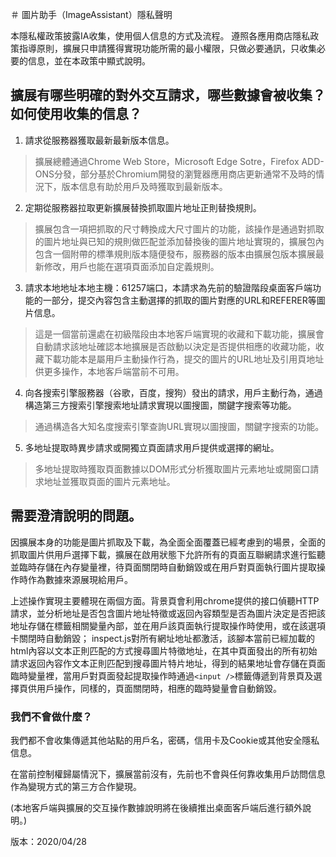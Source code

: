 ﻿＃ 圖片助手（ImageAssistant）隱私聲明

本隱私權政策披露IA收集，使用個人信息的方式及流程。
遵照各應用商店隱私政策指導原則，擴展只申請獲得實現功能所需的最小權限，只做必要通訊，只收集必要的信息，並在本政策中顯式說明。

## 擴展有哪些明確的對外交互請求，哪些數據會被收集？如何使用收集的信息？

1. 請求從服務器獲取最新最新版本信息。

> 擴展總體通過Chrome Web Store，Microsoft Edge Sotre，Firefox ADD-ONS分發，部分基於Chromium開發的瀏覽器應用商店更新通常不及時的情況下，版本信息有助於用戶及時獲取到最新版本。

2. 定期從服務器拉取更新擴展替換抓取圖片地址正則替換規則。

> 擴展包含一項把抓取的尺寸轉換成大尺寸圖片的功能，該操作是通過對抓取的圖片地址與已知的規則做匹配並添加替換後的圖片地址實現的，擴展包內包含一個附帶的標準規則版本隨便發布，服務器的版本由擴展包版本擴展最新修改，用戶也能在選項頁面添加自定義規則。

3. 請求本地地址本地主機：61257端口，本請求為先前的驗證階段桌面客戶端功能的一部分，提交內容包含主動選擇的抓取的圖片對應的URL和REFERER等圖片信息。

> 這是一個當前還處在初級階段由本地客戶端實現的收藏和下載功能，擴展會自動請求該地址確認本地擴展是否啟動以決定是否提供相應的收藏功能，收藏下載功能本是屬用戶主動操作行為，提交的圖片的URL地址及引用頁地址供更多操作，本地客戶端當前不可用。

4. 向各搜索引擎服務器（谷歌，百度，搜狗）發出的請求，用戶主動行為，通過構造第三方搜索引擎搜索地址請求實現以圖搜圖，關鍵字搜索等功能。

> 通過構造各大知名度搜索引擎查詢URL實現以圖搜圖，關鍵字搜索的功能。

5. 多地址提取時異步請求或開獨立頁面請求用戶提供或選擇的網址。

> 多地址提取時獲取頁面數據以DOM形式分析獲取圖片元素地址或開窗口請求地址並獲取頁面的圖片元素地址。

## 需要澄清說明的問題。

因擴展本身的功能是圖片抓取及下載，為全面全面覆蓋已經考慮到的場景，全面的抓取圖片供用戶選擇下載，擴展在啟用狀態下允許所有的頁面互聯網請求進行監聽並臨時存儲在內存變量裡，待頁面關閉時自動銷毀或在用戶對頁面執行圖片提取操作時作為數據來源展現給用戶。

上述操作實現主要體現在兩個方面。背景頁會利用chrome提供的接口偵聽HTTP請求，並分析地址是否包含圖片地址特徵或返回內容類型是否為圖片決定是否把該地址存儲在標籤相關變量內部，並在用戶該頁面執行提取操作時使用，或在該選項卡關閉時自動銷毀； inspect.js對所有網址地址都激活，該腳本當前已經加載的html內容以文本正則匹配的方式搜尋圖片特徵地址，在其中頁面發出的所有初始請求返回內容作文本正則匹配到搜尋圖片特片地址，得到的結果地址會存儲在頁面臨時變量裡，當用戶對頁面發起提取操作時通過```<input />```標籤傳遞到背景頁及選擇頁供用戶操作，同樣的，頁面關閉時，相應的臨時變量會自動銷毀。

### 我們不會做什麼？

我們都不會收集傳遞其他站點的用戶名，密碼，信用卡及Cookie或其他安全隱私信息。

在當前控制權歸屬情況下，擴展當前沒有，先前也不會與任何靠收集用戶訪問信息作為變現方式的第三方合作變現。

(本地客戶端與擴展的交互操作數據說明將在後續推出桌面客戶端后進行額外說明。)

版本：2020/04/28